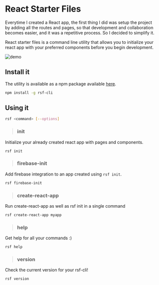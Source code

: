 # React Starter Files

Everytime I created a React app, the first thing I did was setup the project by adding all the routes and pages, so that development and collaboration becomes easier, and it was a repetitive process. So I decided to simplify it.

React starter files is a command line utility that allows you to initialize your react app with your preferred components before you begin development.


![demo](https://drive.google.com/uc?export=view&id=101Q9tgICPvsLVToBcb90lMt-xUBvKTJA)


## Install it

The utility is available as a npm package available [here](https://www.npmjs.com/package/rsf-cli). 
```bash
npm install -g rsf-cli
```

## Using it
```bash
rsf <command> [--options]
```

> ### init
Initialize your already created react app with pages and components.
```bash
rsf init
```

> ### firebase-init
Add firebase integration to an app created using `rsf init`.
```bash
rsf firebase-init
```

> ### create-react-app
Run create-react-app as well as rsf init in a single command
```bash
rsf create-react-app myapp
```

> ### help
Get help for all your commands :)
```bash
rsf help
```

> ### version
Check the current version for your rsf-cli!
```bash
rsf version
```
